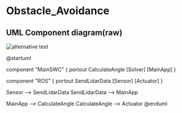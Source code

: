 # Obstacle_Avoidance

## UML Component diagram(raw)

![alternative text](http://www.plantuml.com/plantuml/proxy?cache=no&src=https://github.com/ihor96berizka/Obstacle_Avoidance/blob/ros_compliant/test.txt)

@startuml


component "MainSWC" {
  portout CalculateAngle
  [Solver]
  [MainApp]
}

component "ROS" {
  portout SendLidarData
  [Sensor]
  [Actuator]
}

Sensor --> SendLidarData
SendLidarData --> MainApp

MainApp --> CalculateAngle
CalculateAngle --> Actuator
@enduml